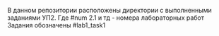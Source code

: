 В данном репозитории расположены директории с выполненными заданиями УП2.
Где #num 2.1 и тд - номера лабораторных работ
Задания обозначены #lab1_task1

